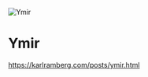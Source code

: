 ![Ymir](https://raw.githubusercontent.com/karledramberg/ymir/master/assets/images/logo2.png)
# Ymir
https://karlramberg.com/posts/ymir.html
